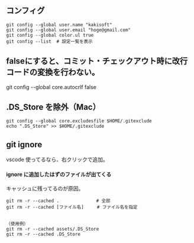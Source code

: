 ## コンフィグ
```
git config --global user.name "kakisoft"
git config --global user.email "hoge@gmail.com"
git config --global color.ul true
git config --list  # 設定一覧を表示 

```

## falseにすると、コミット・チェックアウト時に改行コードの変換を行わない。
git config --global core.autocrlf false


## .DS_Store を除外（Mac）
```
git config --global core.excludesfile $HOME/.gitexclude
echo ".DS_Store" >> $HOME/.gitexclude
```

## git ignore
vscode 使ってるなら、右クリックで追加。  

#### ignore に追加したはずのファイルが出てくる
キャッシュに残ってるのが原因。
```
git rm -r --cached .              # 全部
git rm -r --cached [ファイル名]     # ファイル名を指定


（使用例）
git rm -r --cached assets/.DS_Store
git rm -r --cached .DS_Store
```



